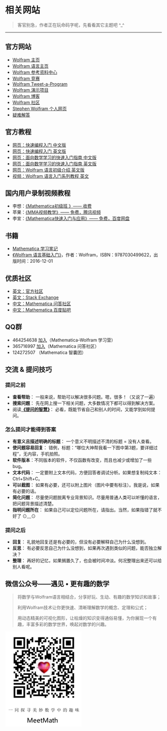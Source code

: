 # 相关网站
> 客官别急，作者正在玩命码字呢，先看看其它主题吧 ^_^

---

## 官方网站
* [Wolfram 主页](http://wolfram.com/)
* [Wolfram 语言主页](http://wolfram.com/language/)
* [Wolfram 参考资料中心](http://reference.wolfram.com/language/)
* [Wolfram 竞赛](http://challenges.wolfram.com)
* [Wolfram Tweet-a-Program](http://www.wolfram.com/language/tweet-a-program/)
* [Wolfram 演示项目](http://demonstrations.wolfram.com/)
* [Wolfram 博客](http://blog.wolfram.com/)
* [Wolfram 社区](http://community.wolfram.com)
* [Stephen Wolfram 个人网页](http://www.stephenwolfram.com/)
* [疑难解答](http://www.wolfram.com/language/faq/)


## 官方教程
* [网页：快速编程入门 中文版](http://www.wolfram.com/language/fast-introduction-for-programmers/zh/)
* [网页：快速编程入门 英文版](http://www.wolfram.com/language/fast-introduction-for-programmers/en/)
* [网页：面向数学学习的快速入门指南 中文版](https://www.wolfram.com/language/fast-introduction-for-math-students/zh/)
* [网页：面向数学学习的快速入门指南 英文版](https://www.wolfram.com/language/fast-introduction-for-math-students/en/)
* [网页：Wolfram 语言初级介绍 英文版](http://www.wolfram.com/language/elementary-introduction/2nd-ed/)
* [视频：Wolfram 语言入门系列教程 英文](https://www.wolfram.com/broadcast/channels/eiwl.zh.html)


## 国内用户录制视频教程
* 李想：[《Mathematica初级班 》—— 收费](http://baoming.pinggu.org/Default.aspx?id=209)
* 苹果：[《MMA视频教学》—— 免费，腾讯视频](http://v.qq.com/vplus/4bc1736725fc7c3567d5bd9617482a49/videos)
* 李宣：[《Mathematica快速入门与应用》—— 免费，百度网盘](http://pan.baidu.com/s/1eQ9ZG7S#list/path=%2F)

## 书籍
* [Mathematica 学习笔记](https://mmaqa.com/note/learn/)
* [《Wolfram 语言基础入门》](https://book.douban.com/subject/26924182/)，作者：Wolfram，ISBN：9787030499622，出版时间：2016-12-01


## 优质社区
* [英文：官方社区](http://community.wolfram.com)
* [英文：Stack Exchange](https://mathematica.stackexchange.com/)
* [中文：Mathematica 问答社区](https://mmaqa.com)
* [中文：Mathematica 百度贴吧](http://tieba.baidu.com/f?kw=mathematica&fr=index&red_tag=v0646362961)


## QQ群
* 464254638 [加入](https://shang.qq.com/wpa/qunwpa?idkey=40cb09e0503e7ebfb7153d75e436ecb8721e4489d0eb4fa4271c9020c1e611ce)（Mathematica-Wolfram 学习营）
* 365716997 [加入](http://shang.qq.com/wpa/qunwpa?idkey=86943159f88b51019eea9b83e124787acc5fd7344e05265fe5374a2cefb13988)（Mathematica 问答社区）
* 124272507 （Mathematica 智囊团）



## 交流 &#38; 提问技巧
### 提问之前
* **查看帮助**： 一般来说，帮助可以解决很多问题。嗯，很多！（又说了一遍）
* **搜索问题**： 先在网上搜一下相关问题，大多数情况下都可以得到解决方案。
* 阅读[**《提问的智慧》**](https://github.com/FredWe/How-To-Ask-Questions-The-Smart-Way/blob/master/README-zh_CN.md)： 必看，既能节省自己和别人的时间，又能学到如何提问。

### 怎么提问才能得到答案
* **有意义且描述明确的标题**： 一个意义不明描述不清的标题 = 没有人查看。
* **使问题容易回复**： 错例，标题：“哪位大神帮我看一下图中第3题，要详细过程”，无内容，手机拍照。
* **软件版本**：不同版本的软件，不仅函数有改变，而且也减少或增加了一些bug。
* **文本代码**： 一定要附上文本代码，方便回答者调试分析。如果想复制纯文本：Ctrl+Shift+C。
* **可以截图**： 如果有必要，还可以附上图片（图片中要有标注）。我是说，如果有必要的话。
* **简化问题**： 尽量使问题脱离专业背景知识。尽量用普通人类可以听懂的语言，把问题背景描述清楚。
* **指明问题所在**： 如果自己可以定位问题所在，请指出。当然，如果指错了就不好了 ⊙﹏⊙

### 提问之后
* **回复**： 礼貌地回复还是有必要的，但没有必要解释自己为什么没想到。
* **反思**： 有必要反思自己为什么没想到，如果再次遇到类似的问题，能否独立解决？
* **整理**： 再好的记忆，如果搁置久了，也会被时间冲淡。何况整理出来还可以给别人看呢。


## 微信公众号——遇见 • 更有趣的数学

> 将数学与Wolfram语言相结合，分享好玩、生动、有趣的数学知识和故事；
>
> 利用Wolfram技术让你更快速、清晰理解数学的概念、定理和公式；
>
> 用动态精美的可视化图形，让枯燥的知识变得通俗易懂，为你展现一个有趣，丰富多彩的数学世界，唤起对数学的兴趣。


![](./imgs/WeiXin-MeetMath.png)

